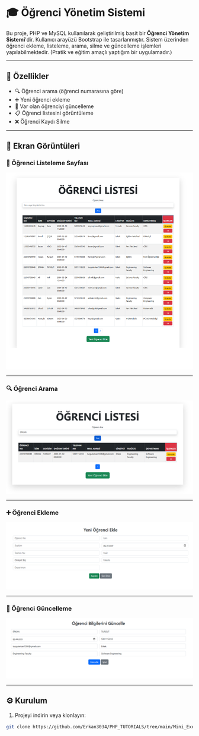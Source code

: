 # 🎓 Öğrenci Yönetim Sistemi

Bu proje, PHP ve MySQL kullanılarak geliştirilmiş basit bir **Öğrenci Yönetim Sistemi**'dir. Kullanıcı arayüzü Bootstrap ile tasarlanmıştır. Sistem üzerinden öğrenci ekleme, listeleme, arama, silme ve güncelleme işlemleri yapılabilmektedir. (Pratik ve eğitim amaçlı yaptığım bir uygulamadır.)

---

## 🚀 Özellikler

- 🔍 Öğrenci arama (öğrenci numarasına göre)
- ➕ Yeni öğrenci ekleme
- 📝 Var olan öğrenciyi güncelleme
- 📋 Öğrenci listesini görüntüleme
- ❌ Öğrenci Kaydı Silme

---

## 📸 Ekran Görüntüleri

### 🧾 Öğrenci Listeleme Sayfası
![Öğrenci Listeleme](Assets/listeleme.png)

---

### 🔍 Öğrenci Arama
![Öğrenci Arama](Assets/search.png)

---

### ➕ Öğrenci Ekleme
![Öğrenci Ekleme](Assets/create.png)

---

### 📝 Öğrenci Güncelleme
![Öğrenci Güncelleme](Assets/update.png)

---

## ⚙️ Kurulum

1. Projeyi indirin veya klonlayın:

```bash
git clone https://github.com/Erkan3034/PHP_TUTORIALS/tree/main/Mini_Exercises/crud_islemleri.git
